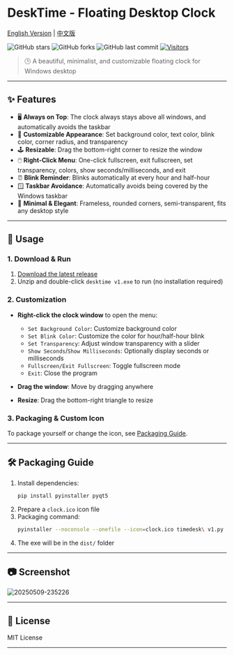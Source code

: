 # DeskTime - Floating Desktop Clock

[English Version](./README.md) | [中文版](./README_CN.md)

![GitHub stars](https://img.shields.io/github/stars/spcity/desktime?style=social)
![GitHub forks](https://img.shields.io/github/forks/spcity/desktime?style=social)
![GitHub last commit](https://img.shields.io/github/last-commit/spcity/desktime)
[![Visitors](https://api.visitorbadge.io/api/visitors?path=https%3A%2F%2Fgithub.com%2Fspcity%2Fdesktime&countColor=%23263759&style=flat)](https://github.com/spcity/desktime)

> 🕒 A beautiful, minimalist, and customizable floating clock for Windows desktop

---

## ✨ Features

- 🖥️ **Always on Top**: The clock always stays above all windows, and automatically avoids the taskbar
- 🎨 **Customizable Appearance**: Set background color, text color, blink color, corner radius, and transparency
- 🕹️ **Resizable**: Drag the bottom-right corner to resize the window
- 🖱️ **Right-Click Menu**: One-click fullscreen, exit fullscreen, set transparency, colors, show seconds/milliseconds, and exit
- ⏰ **Blink Reminder**: Blinks automatically at every hour and half-hour
- 🪟 **Taskbar Avoidance**: Automatically avoids being covered by the Windows taskbar
- 🌙 **Minimal & Elegant**: Frameless, rounded corners, semi-transparent, fits any desktop style

---

## 🚀 Usage

### 1. Download & Run

1. [Download the latest release](https://github.com/spcity/desktime/releases/tag/v1)
2. Unzip and double-click `desktime v1.exe` to run (no installation required)

### 2. Customization

- **Right-click the clock window** to open the menu:
  - `Set Background Color`: Customize background color
  - `Set Blink Color`: Customize the color for hour/half-hour blink
  - `Set Transparency`: Adjust window transparency with a slider
  - `Show Seconds`/`Show Milliseconds`: Optionally display seconds or milliseconds
  - `Fullscreen/Exit Fullscreen`: Toggle fullscreen mode
  - `Exit`: Close the program

- **Drag the window**: Move by dragging anywhere
- **Resize**: Drag the bottom-right triangle to resize

### 3. Packaging & Custom Icon

To package yourself or change the icon, see [Packaging Guide](#packaging-guide).

---

## 🛠️ Packaging Guide

1. Install dependencies:
   ```sh
   pip install pyinstaller pyqt5
   ```
2. Prepare a `clock.ico` icon file
3. Packaging command:
   ```sh
   pyinstaller --noconsole --onefile --icon=clock.ico timedesk\ v1.py
   ```
4. The exe will be in the `dist/` folder

---

## 📷 Screenshot

![20250509-235226](https://github.com/user-attachments/assets/eb92c3c0-83c0-45f1-8a1f-27c2562fb983)



---

## 📄 License

MIT License

---

